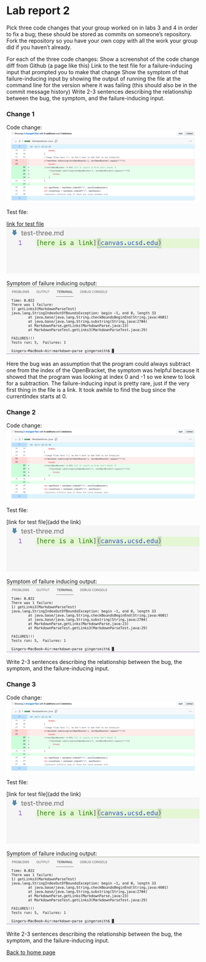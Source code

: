 # Lab report 2

Pick three code changes that your group worked on in labs 3 and 4 in order to fix a bug; these should be stored as commits on someone’s repository.
Fork the repository so you have your own copy with all the work your group did if you haven’t already.

For each of the three code changes:
Show a screenshot of the code change diff from Github (a page like this)
Link to the test file for a failure-inducing input that prompted you to make that change
Show the symptom of that failure-inducing input by showing the output of running the file at the command line for the version where it was failing 
(this should also be in the commit message history)
Write 2-3 sentences describing the relationship between the bug, the symptom, and the failure-inducing input.

### Change 1

Code change:
![code change](error1.png)

Test file:

[link for test file](https://github.com/gingersmith4/markdown-parse/blob/main/test-three.md)
![file](change1file.png)

Symptom of failure inducing output:
![error message](change1errorMessage.png)

Here the bug was an assumption that the program could always subtract one from the index of the OpenBracket, the symptom was helpful because it showed that the program was looking at index 0 and -1 so we knew to look for a subtraction. The failure-inducing input is pretty rare, just if the very first thing in the file is a link. It took awhile to find the bug since the currentIndex starts at 0.

### Change 2

Code change:
![code change](error1.png)

Test file:

[link for test file](add the link)
![file](change1file.png)

Symptom of failure inducing output:
![error message](change1errorMessage.png)

Write 2-3 sentences describing the relationship between the bug, the symptom, and the failure-inducing input.

### Change 3

Code change:
![code change](error1.png)

Test file:

[link for test file](add the link)
![file](change1file.png)

Symptom of failure inducing output:
![error message](change1errorMessage.png)

Write 2-3 sentences describing the relationship between the bug, the symptom, and the failure-inducing input.

[Back to home page](index.html)